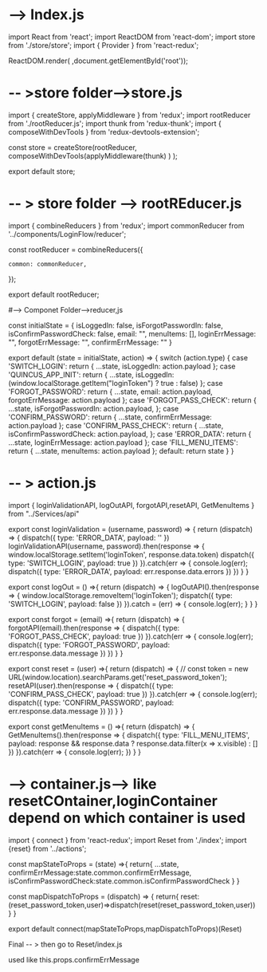 # --> Index.js

import React from 'react';
import ReactDOM from 'react-dom';
import store from './store/store';
import { Provider } from 'react-redux';

ReactDOM.render(
    <Provider store={store}>
      <App />
    </Provider>,document.getElementById('root'));
    
    
# -- >store folder-->store.js
 
import { createStore, applyMiddleware } from 'redux';
import rootReducer from './rootReducer.js';
import thunk from 'redux-thunk';
import { composeWithDevTools } from 'redux-devtools-extension';

const store = createStore(rootReducer,
    composeWithDevTools(applyMiddleware(thunk)
    )
);


export default store;

# -- > store folder --> rootREducer.js

import { combineReducers } from 'redux';
import commonReducer from '../components/LoginFlow/reducer';

const rootReducer = combineReducers({

    common: commonReducer,

});

export default rootReducer;


#--> Componet Folder-->reducer,js

const initialState = {
    isLoggedIn: false,
    isForgotPasswordIn: false,
    isConfirmPasswordCheck: false,
    email: "",
    menuItems: [],
    loginErrMessage: "",
    forgotErrMessage: "",
    confirmErrMessage: ""
}

export default (state = initialState, action) => {
    switch (action.type) {
        case 'SWITCH_LOGIN':
            return {
                ...state,
                isLoggedIn: action.payload
            };
        case 'QUINCUS_APP_INIT':
            return {
                ...state,
                isLoggedIn: (window.localStorage.getItem("loginToken") ? true : false)
            };
        case 'FORGOT_PASSWORD':
            return {
                ...state,
                email: action.payload,
                forgotErrMessage: action.payload
            };
        case 'FORGOT_PASS_CHECK':
            return {
                ...state,
                isForgotPasswordIn: action.payload,
            };
            case 'CONFIRM_PASSWORD':
            return {
                ...state,
                confirmErrMessage: action.payload
            };
        case 'CONFIRM_PASS_CHECK':
            return {
                ...state,
                isConfirmPasswordCheck: action.payload,
            };
        case 'ERROR_DATA':
            return {
                ...state,
                loginErrMessage: action.payload
            };
        case 'FILL_MENU_ITEMS':
                return {
                    ...state,
                    menuItems: action.payload
                };
        default:
            return state
    }
}

# -- > action.js

import { loginValidationAPI, logOutAPI, forgotAPI,resetAPI, GetMenuItems } from "../Services/api"

export const loginValidation = (username, password) => {
    return (dispatch) => {
        dispatch({
            type: 'ERROR_DATA',
            payload: ''
        })
        loginValidationAPI(username, password).then(response => {
            window.localStorage.setItem('loginToken', response.data.token)
            dispatch({
                type: 'SWITCH_LOGIN',
                payload: true
            })
        }).catch(err => {
            console.log(err);
            dispatch({
                type: 'ERROR_DATA',
                payload: err.response.data.errors
            })
        })
    }
}

export const logOut = () =>{
    return (dispatch) => {
        logOutAPI().then(response => {
            window.localStorage.removeItem('loginToken');
            dispatch({
                type: 'SWITCH_LOGIN',
                payload: false
            })
        }).catch = (err) => {
            console.log(err);
        }
    }
}

export const forgot = (email) =>{
    return (dispatch) => {
        forgotAPI(email).then(response => {
            dispatch({
                type: 'FORGOT_PASS_CHECK',
                payload: true
            })
        }).catch(err => {
            console.log(err);
            dispatch({
                type: 'FORGOT_PASSWORD',
                payload: err.response.data.message
            })
        })
    }
}


export const reset = (user) =>{
    return (dispatch) => {
        // const token = new URL(window.location).searchParams.get('reset_password_token');
        resetAPI(user).then(response => {
            dispatch({
                type: 'CONFIRM_PASS_CHECK',
                payload: true
            })
        }).catch(err => {
            console.log(err);
            dispatch({
                type: 'CONFIRM_PASSWORD',
                payload: err.response.data.message
            })
        })
    }
}

export const getMenuItems = () =>{
    return (dispatch) => {
        GetMenuItems().then(response => {
            dispatch({
                type: 'FILL_MENU_ITEMS',
                payload: response && response.data ? response.data.filter(x => x.visible) : []
            })
        }).catch(err => {
            console.log(err);
        })
    }
}

# --> container.js--> like resetCOntainer,loginContainer depend on which container is used


import { connect } from 'react-redux';
import Reset from './index';
import {reset} from '../actions';

const mapStateToProps = (state) =>{
    return{
     ...state,
     confirmErrMessage:state.common.confirmErrMessage,
     isConfirmPasswordCheck:state.common.isConfirmPasswordCheck
    }
}

const mapDispatchToProps = (dispatch) => {
    return{
        reset:(reset_password_token,user)=>dispatch(reset(reset_password_token,user))
    }
}

export default connect(mapStateToProps,mapDispatchToProps)(Reset)


Final -- > then go to Reset/index.js

used like this.props.confirmErrMessage
